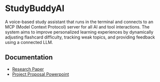 # StudyBuddyAI

A voice-based study assistant that runs in the terminal and connects to an MCP (Model Context Protocol) server for all AI and tool interactions. The system aims to improve personalized learning experiences by dynamically adjusting flashcard difficulty, tracking weak topics, and providing feedback using a connected LLM.

## Documentation

- [Research Paper](https://www.overleaf.com/read/gpnszqrgppgr#b1dfb7)
- [Project Proposal Powerpoint](https://catmailohio-my.sharepoint.com/:p:/g/personal/cm787623_ohio_edu/EYlEPXB2uktJgjjnw2LK7r0BDT82YZ8N86R4CIziF-S67Q?e=ub1vKG)
